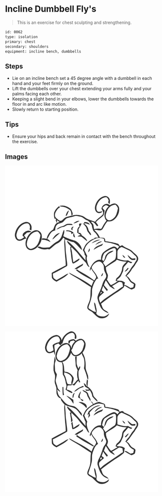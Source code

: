 # Incline Dumbbell Fly's
> This is an exercise for chest sculpting and strengthening.

``` 
id: 0062 
type: isolation 
primary: chest 
secondary: shoulders 
equipment: incline bench, dumbbells 
``` 

## Steps

 - Lie on an incline bench set a 45 degree angle with a dumbbell in each hand and your feet firmly on the ground.
 - Lift the dumbbells over your chest extending your arms fully and your palms facing each other.
 - Keeping a slight bend in your elbows, lower the dumbbells towards the floor in and arc like motion.
 - Slowly return to starting position.

## Tips

 - Ensure your hips and back remain in contact with the bench throughout the exercise.

## Images

![](../svg/0062-relaxation.svg)

![](../svg/0062-tension.svg)
